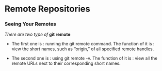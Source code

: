 # Remote Repositories

### Seeing Your Remotes

*There are two type of* **git remote**

- The first one is : 
running the git remote command.
The function of it is :  view the short names, such as “origin,” of all specified remote handles.

- The second one is : 
using git remote -v. The function of it is : view all the remote URLs next to their corresponding short names.


